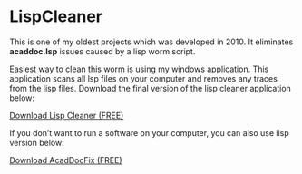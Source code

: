 # LispCleaner

This is one of my oldest projects which was developed in 2010. It eliminates **acaddoc.lsp** issues caused by a lisp worm script.

Easiest way to clean this worm is using my windows application. This application scans all lsp files on your computer and removes any traces from the lisp files. Download the final version of the lisp cleaner application below:

[Download Lisp Cleaner (FREE)](https://github.com/metinsaylan/LispCleaner/releases)

If you don’t want to run a software on your computer, you can also use lisp version below:

[Download AcadDocFix (FREE)](https://github.com/metinsaylan/LispCleaner/raw/master/acaddocfix_1.8.2.lsp)

